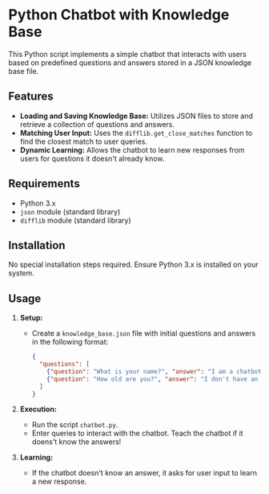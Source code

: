 # Python Chatbot with Knowledge Base

This Python script implements a simple chatbot that interacts with users based on predefined questions and answers stored in a JSON knowledge base file.

## Features

- **Loading and Saving Knowledge Base:** Utilizes JSON files to store and retrieve a collection of questions and answers.
- **Matching User Input:** Uses the `difflib.get_close_matches` function to find the closest match to user queries.
- **Dynamic Learning:** Allows the chatbot to learn new responses from users for questions it doesn't already know.

## Requirements

- Python 3.x
- `json` module (standard library)
- `difflib` module (standard library)

## Installation

No special installation steps required. Ensure Python 3.x is installed on your system.

## Usage

1. **Setup:**
   - Create a `knowledge_base.json` file with initial questions and answers in the following format:
     ```json
     {
       "questions": [
         {"question": "What is your name?", "answer": "I am a chatbot."},
         {"question": "How old are you?", "answer": "I don't have an age."},
       ]
     }
     ```

2. **Execution:**
   - Run the script `chatbot.py`.
   - Enter queries to interact with the chatbot. Teach the chatbot if it doens't know the answers!

3. **Learning:**
   - If the chatbot doesn't know an answer, it asks for user input to learn a new response.
